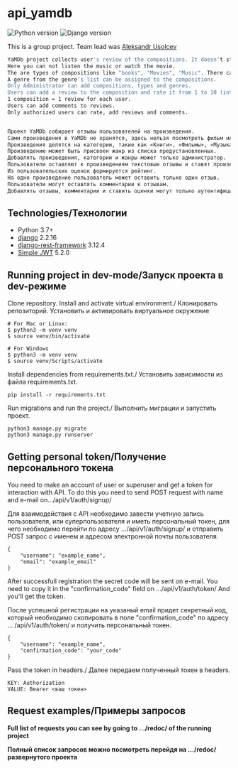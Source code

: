 # api_yamdb
![Python version](https://img.shields.io/badge/python-3.7-yellow) ![Django version](https://img.shields.io/badge/django-2.2-orange)

This is a group project. Team lead was [Aleksandr Usolcev](https://github.com/AleksandrUsolcev/api-yamdb) 

```sh
YaMDb project collects user's review of the compositions. It doesn't store the compositions. 
Here you can not listen the music or watch the movie.
The are types of compositions like "books", "Movies", "Music". There can be more types.
A genre from the genre's list can be assigned to the compositions.
Only Administrator can add compositions, types and genres.
Users can add a review to the composition and rate it from 1 to 10 (integer number) which forms composition's rating. 
1 composition = 1 review for each user.
Users can add comments to reviews.
Only authorized users can rate, add reviews and comments.


Проект YaMDb собирает отзывы пользователей на произведения. 
Сами произведения в YaMDb не хранятся, здесь нельзя посмотреть фильм или послушать музыку.
Произведения делятся на категории, такие как «Книги», «Фильмы», «Музыка». Список категорий может быть расширен.
Произведению может быть присвоен жанр из списка предустановленных. 
Добавлять произведения, категории и жанры может только администратор.
Пользователи оставляют к произведениям текстовые отзывы и ставят произведению оценку в диапазоне от одного до десяти.
Из пользовательских оценок формируется рейтинг. 
На одно произведение пользователь может оставить только один отзыв.
Пользователи могут оставлять комментарии к отзывам.
Добавлять отзывы, комментарии и ставить оценки могут только аутентифицированные пользователи.
```
## Technologies/Технологии

- Python 3.7+
- [django](https://github.com/django/django) 2.2.16
- [django-rest-framework](https://github.com/encode/django-rest-framework)
  3.12.4
- [Simple JWT](https://github.com/jazzband/djangorestframework-simplejwt) 5.2.0

## Running project in dev-mode/Запуск проекта в dev-режиме

Clone repository. Install and activate virtual environment./
Клонировать репозиторий. Установить и активировать виртуальное окружение

```
# For Mac or Linux:
$ python3 -m venv venv
$ source venv/bin/activate

# For Windows
$ python3 -m venv venv
$ source venv/Scripts/activate 
``` 

Install dependencies  from requirements.txt./
Установить зависимости из файла requirements.txt.

```
pip install -r requirements.txt
``` 

Run migrations and run the project./
Выполнить миграции и запустить проект.

```
python3 manage.py migrate
python3 manage.py runserver
``` 

## Getting personal token/Получение персонального токена

You need to make an account of user or superuser and get a token for interaction with API.
To do this you need to send POST request with name and e-mail on.../api/v1/auth/signup/

Для взаимодействия с API необходимо завести учетную запись пользователя,
или суперпользователя и иметь персональный токен, для чего необходимо
перейти по адресу .../api/v1/auth/signup/ и отправить POST запрос с
именем и адресом электронной почты пользователя.

```
{
    "username": "example_name",
    "email": "example_email"
}
``` 
After successfull registration the secret code will be sent on e-mail.
You need to copy it in the "confirmation_code" field on .../api/v1/auth/token/
And you'll get the token.

После успешной регистрации на указаный email придет секретный код, который
необходимо скопировать в поле "confirmation_code" по адресу ...
/api/v1/auth/token/ и получить персональный токен.

```
{
    "username": "example_name",
    "confirmation_code": "your_code"
}
``` 

Pass the token in headers./
Далее передаем полученный токен в headers.

```
KEY: Authorization
VALUE: Bearer <ваш токен>
``` 

## Request examples/Примеры запросов

**Full list of requests you can see by going to .../redoc/ of the running project**

**Полный список запросов можно посмотреть перейдя на .../redoc/
развернутого проекта**
